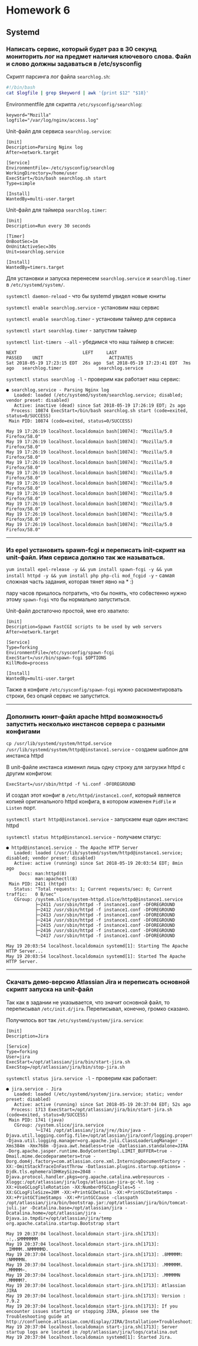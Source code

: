 # Homework 6

## Systemd

### Написать сервис, который будет раз в 30 секунд мониторить лог на предмет наличия ключевого слова. Файл и слово должны задаваться в /etc/sysconfig

Скрипт парсинга лог файла ```searchlog.sh```:
```bash
#!/bin/bash
cat $logfile | grep $keyword | awk '{print $12" "$18}'
```
Environmentfile для скрипта ```/etc/sysconfig/searchlog```:
```
keyword="Mozilla"
logfile="/var/log/nginx/access.log"
```
Unit-файл для сервиса ```searchlog.service```:
```
[Unit]
Description=Parsing Nginx log
After=network.target

[Service]
EnvironmentFile=-/etc/sysconfig/searchlog
WorkingDirectory=/home/user
ExecStart=/bin/bash searchlog.sh start
Type=simple

[Install]
WantedBy=multi-user.target
```
Unit-файл для таймера ```searchlog.timer```:
```
[Unit]
Description=Run every 30 seconds

[Timer]
OnBootSec=1m
OnUnitActiveSec=30s
Unit=searchlog.service

[Install]
WantedBy=timers.target
```

Для установки и запуска перенесем ```searchlog.service``` и ```searchlog.timer``` в ```/etc/systemd/system/```.

```systemctl daemon-reload``` - что бы systemd увидел новые юниты

```systemctl enable searchlog.service``` - установим наш сервис

```systemctl enable searchlog.timer``` - установим таймер для сервиса

```systemctl start searchlog.timer``` - запустим таймер

```systemctl list-timers --all``` - убедимся что наш таймер в списке:
```
NEXT                         LEFT     LAST                         PASSED    UNIT                         ACTIVATES
Sat 2018-05-19 17:23:15 EDT  26s ago  Sat 2018-05-19 17:23:41 EDT  7ms ago   searchlog.timer              searchlog.service
```
```systemctl status searchlog -l``` - проверим как работает наш сервис:
```
● searchlog.service - Parsing Nginx log
   Loaded: loaded (/etc/systemd/system/searchlog.service; disabled; vendor preset: disabled)
   Active: inactive (dead) since Sat 2018-05-19 17:26:19 EDT; 2s ago
  Process: 10874 ExecStart=/bin/bash searchlog.sh start (code=exited, status=0/SUCCESS)
 Main PID: 10874 (code=exited, status=0/SUCCESS)

May 19 17:26:19 localhost.localdomain bash[10874]: "Mozilla/5.0 Firefox/58.0"
May 19 17:26:19 localhost.localdomain bash[10874]: "Mozilla/5.0 Firefox/58.0"
May 19 17:26:19 localhost.localdomain bash[10874]: "Mozilla/5.0 Firefox/58.0"
May 19 17:26:19 localhost.localdomain bash[10874]: "Mozilla/5.0 Firefox/58.0"
May 19 17:26:19 localhost.localdomain bash[10874]: "Mozilla/5.0 Firefox/58.0"
May 19 17:26:19 localhost.localdomain bash[10874]: "Mozilla/5.0 Firefox/58.0"
May 19 17:26:19 localhost.localdomain bash[10874]: "Mozilla/5.0 Firefox/58.0"
May 19 17:26:19 localhost.localdomain bash[10874]: "Mozilla/5.0 Firefox/58.0"
May 19 17:26:19 localhost.localdomain bash[10874]: "Mozilla/5.0 Firefox/58.0"
May 19 17:26:19 localhost.localdomain bash[10874]: "Mozilla/5.0 Firefox/58.0"

```
-------------
### Из epel установить spawn-fcgi и переписать init-скрипт на unit-файл. Имя сервиса должно так же называться.

```yum install epel-release -y && yum install spawn-fcgi -y && yum install httpd -y && yum install php php-cli mod_fcgid -y``` - самая сложная часть задания, которая тянет явно на * :) 

пару часов пришлось потратить, что бы понять, что собвстенно нужно этому ```spawn-fcgi``` что бы нормально запуститься.

Unit-файл достаточно простой, мне его хватило:
```
[Unit]
Description=Spawn FastCGI scripts to be used by web servers
After=network.target

[Service]
Type=forking
EnvironmentFile=/etc/sysconfig/spawn-fcgi
ExecStart=/usr/bin/spawn-fcgi $OPTIONS
KillMode=process

[Install]
WantedBy=multi-user.target
```
Также в конфиге ```/etc/sysconfig/spawn-fcgi``` нужно раскоментировать строки, без опций сервис не запустится.

-------------
### Дополнить юнит-файл apache httpd возможностьб запустить несколько инстансов сервера с разными конфигами

```cp /usr/lib/systemd/system/httpd.service /usr/lib/systemd/system/httpd@instance1.service``` - создаем шаблон для инстанса httpd

В unit-файле инстанса изменил лишь одну строку для загрузки httpd с другим конфигом:
```
ExecStart=/usr/sbin/httpd -f %i.conf -DFOREGROUND
```
И создал этот конфиг в ```/etc/httpd/instance1.conf```, который является копией оригинального httpd конфига, в котором изменен ```PidFile``` и ```Listen``` порт.

```systemctl start httpd@instance1.service``` - запускаем еще один инстанс httpd

```systemctl status httpd@instance1.service``` - получаем статус:
```
● httpd@instance1.service - The Apache HTTP Server
   Loaded: loaded (/usr/lib/systemd/system/httpd@instance1.service; disabled; vendor preset: disabled)
   Active: active (running) since Sat 2018-05-19 20:03:54 EDT; 8min ago
     Docs: man:httpd(8)
           man:apachectl(8)
 Main PID: 2411 (httpd)
   Status: "Total requests: 1; Current requests/sec: 0; Current traffic:   0 B/sec"
   CGroup: /system.slice/system-httpd.slice/httpd@instance1.service
           ├─2411 /usr/sbin/httpd -f instance1.conf -DFOREGROUND
           ├─2412 /usr/sbin/httpd -f instance1.conf -DFOREGROUND
           ├─2413 /usr/sbin/httpd -f instance1.conf -DFOREGROUND
           ├─2414 /usr/sbin/httpd -f instance1.conf -DFOREGROUND
           ├─2415 /usr/sbin/httpd -f instance1.conf -DFOREGROUND
           ├─2416 /usr/sbin/httpd -f instance1.conf -DFOREGROUND
           └─2417 /usr/sbin/httpd -f instance1.conf -DFOREGROUND

May 19 20:03:54 localhost.localdomain systemd[1]: Starting The Apache HTTP Server...
May 19 20:03:54 localhost.localdomain systemd[1]: Started The Apache HTTP Server.
```

-------------
### Скачать демо-версию Atlassian Jira и переписать основной скрипт запуска на unit-файл

Так как в задании не указывается, что значит основной файл, то переписывал ```/etc/init.d/jira```.
Переписывал, конечно, громко сказано. 

Получилось вот так ```/etc/systemd/system/jira.service```:
```
[Unit]
Description=Jira

[Service]
Type=forking
User=jira
ExecStart=/opt/atlassian/jira/bin/start-jira.sh
ExecStop=/opt/atlassian/jira/bin/stop-jira.sh
```
```systemctl status jira.service -l``` - проверим как работает:
```
● jira.service - Jira
   Loaded: loaded (/etc/systemd/system/jira.service; static; vendor preset: disabled)
   Active: active (running) since Sat 2018-05-19 20:37:04 EDT; 52s ago
  Process: 1713 ExecStart=/opt/atlassian/jira/bin/start-jira.sh (code=exited, status=0/SUCCESS)
 Main PID: 1741 (java)
   CGroup: /system.slice/jira.service
           └─1741 /opt/atlassian/jira/jre//bin/java -Djava.util.logging.config.file=/opt/atlassian/jira/conf/logging.properties -Djava.util.logging.manager=org.apache.juli.ClassLoaderLogManager -Xms384m -Xmx768m -Djava.awt.headless=true -Datlassian.standalone=JIRA -Dorg.apache.jasper.runtime.BodyContentImpl.LIMIT_BUFFER=true -Dmail.mime.decodeparameters=true -Dorg.dom4j.factory=com.atlassian.core.xml.InterningDocumentFactory -XX:-OmitStackTraceInFastThrow -Datlassian.plugins.startup.options= -Djdk.tls.ephemeralDHKeySize=2048 -Djava.protocol.handler.pkgs=org.apache.catalina.webresources -Xloggc:/opt/atlassian/jira/logs/atlassian-jira-gc-%t.log -XX:+UseGCLogFileRotation -XX:NumberOfGCLogFiles=5 -XX:GCLogFileSize=20M -XX:+PrintGCDetails -XX:+PrintGCDateStamps -XX:+PrintGCTimeStamps -XX:+PrintGCCause -classpath /opt/atlassian/jira/bin/bootstrap.jar:/opt/atlassian/jira/bin/tomcat-juli.jar -Dcatalina.base=/opt/atlassian/jira -Dcatalina.home=/opt/atlassian/jira -Djava.io.tmpdir=/opt/atlassian/jira/temp org.apache.catalina.startup.Bootstrap start

May 19 20:37:04 localhost.localdomain start-jira.sh[1713]: .:,.$MMMMMMM
May 19 20:37:04 localhost.localdomain start-jira.sh[1713]: .IMMMM..NMMMMMD.
May 19 20:37:04 localhost.localdomain start-jira.sh[1713]: .8MMMMM:  :NMMMMN.
May 19 20:37:04 localhost.localdomain start-jira.sh[1713]: .MMMMMM.   .MMMMM~.
May 19 20:37:04 localhost.localdomain start-jira.sh[1713]: .MMMMMN    .MMMMM?.
May 19 20:37:04 localhost.localdomain start-jira.sh[1713]: Atlassian JIRA
May 19 20:37:04 localhost.localdomain start-jira.sh[1713]: Version : 7.9.2
May 19 20:37:04 localhost.localdomain start-jira.sh[1713]: If you encounter issues starting or stopping JIRA, please see the Troubleshooting guide at http://confluence.atlassian.com/display/JIRA/Installation+Troubleshooting+Guide
May 19 20:37:04 localhost.localdomain start-jira.sh[1713]: Server startup logs are located in /opt/atlassian/jira/logs/catalina.out
May 19 20:37:04 localhost.localdomain systemd[1]: Started Jira.
```



